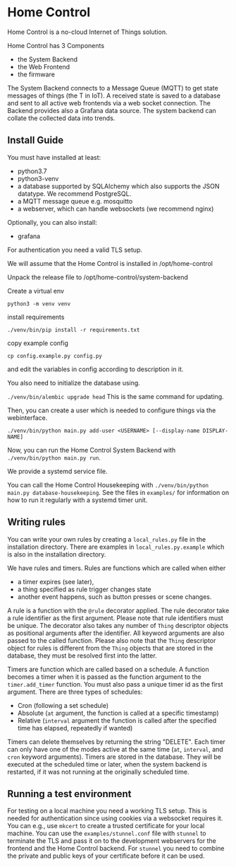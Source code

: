 # Home Control

Home Control is a no-cloud Internet of Things solution. 

Home Control has 3 Components
- the System Backend
- the Web Frontend
- the firmware

The System Backend connects to a Message Queue (MQTT) to get state messages of things (the T in IoT). A received state is saved to a database and sent to all active web frontends via a web socket connection.
The Backend provides also a Grafana data source.
The system backend can collate the collected data into trends.

## Install Guide

You must have installed at least:
- python3.7
- python3-venv
- a database supported by SQLAlchemy which also supports the JSON datatype. We recommend PostgreSQL.
- a MQTT message queue e.g. mosquitto
- a webserver, which can handle websockets (we recommend nginx)

Optionally, you can also install:
- grafana

For authentication you need a valid TLS setup.

We will assume that the Home Control is installed in /opt/home-control

Unpack the release file to /opt/home-control/system-backend

Create a virtual env 

`python3 -m venv venv`

install requirements 

`./venv/bin/pip install -r requirements.txt`

copy example config 

`cp config.example.py config.py`

and edit the variables in config according to description in it.

You also need to initialize the database using.

`./venv/bin/alembic upgrade head`
This is the same command for updating.

Then, you can create a user which is needed to configure things via the webinterface.

`./venv/bin/python main.py add-user <USERNAME> [--display-name DISPLAY-NAME]`

Now, you can run the Home Control System Backend with
`./venv/bin/python main.py run`.

We provide a systemd service file.

You can call the Home Control Housekeeping with
`./venv/bin/python main.py database-housekeeping`.
See the files in `examples/` for information on how to run it regularly with a systemd timer unit.


## Writing rules
You can write your own rules by creating a `local_rules.py` file in the installation directory.
There are examples in `local_rules.py.example` which is also in the installation directory.

We have rules and timers.
Rules are functions which are called when either
- a timer expires (see later),
- a thing specified as rule trigger changes state
- another event happens, such as button presses or scene changes.

A rule is a function with the `@rule` decorator applied. The rule decorator take a rule identifier as the first argument. Please note that rule identifiers must be unique.
The decorator also takes any number of `Thing` descriptor objects as positional arguments after the identifier. All keyword arguments are also passed to the called function.
Please also note that the `Thing` descriptor object for rules is different from the `Thing` objects that are stored in the database, they must be resolved first into the latter.

Timers are function which are called based on a schedule. A function becomes a timer when it is passed as the function argument to the `timer.add_timer` function.
You must also pass a unique timer id as the first argument.
There are three types of schedules:
- Cron (following a set schedule)
- Absolute (`at` argument, the function is called at a specific timestamp)
- Relative (`interval` argument the function is called after the specified time has elapsed, repeatedly if wanted)

Timers can delete themselves by returning the string "DELETE".
Each timer can only have one of the modes active at the same time (`at`, `interval`, and `cron` keyword arguments).
Timers are stored in the database. They will be executed at the scheduled time or later, when the system backend is restarted, if it was not running at the originally scheduled time.

## Running a test environment

For testing on a local machine you need a working TLS setup. This is needed for authentication since using cookies via a websocket requires it.
You can e.g., use `mkcert` to create a trusted certificate for your local machine.
You can use the `examples/stunnel.conf` file with `stunnel` to terminate the TLS and pass it on to the development webservers for the frontend and the Home Control backend.
For `stunnel` you need to combine the private and public keys of your certificate before it can be used.
